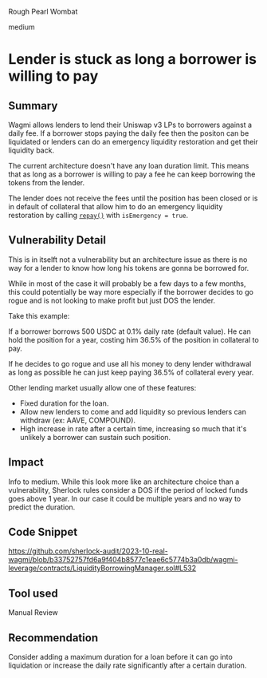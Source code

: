 Rough Pearl Wombat

medium

# Lender is stuck as long a borrower is willing to pay
## Summary

Wagmi allows lenders to lend their Uniswap v3 LPs to borrowers against a daily fee. If a borrower stops paying the daily fee then the positon can be liquidated or lenders can do an emergency liquidity restoration and get their liquidity back.

The current architecture doesn't have any loan duration limit. This means that as long as a borrower is willing to pay a fee he can keep borrowing the tokens from the lender.

The lender does not receive the fees until the position has been closed or is in default of collateral that allow him to do an emergency liquidity restoration by calling [`repay()`](https://github.com/sherlock-audit/2023-10-real-wagmi/blob/b33752757fd6a9f404b8577c1eae6c5774b3a0db/wagmi-leverage/contracts/LiquidityBorrowingManager.sol#L532) with `isEmergency = true`.

## Vulnerability Detail

This is in itselft not a vulnerability but an architecture issue as there is no way for a lender to know how long his tokens are gonna be borrowed for.

While in most of the case it will probably be a few days to a few months, this could potentially be way more especially if the borrower decides to go rogue and is not looking to make profit but just DOS the lender.

Take this example:

If a borrower borrows 500 USDC at 0.1% daily rate (default value). He can hold the position for a year, costing him 36.5% of the position in collateral to pay.

If he decides to go rogue and use all his money to deny lender withdrawal as long as possible he can just keep paying 36.5% of collateral every year.

Other lending market usually allow one of these features:

- Fixed duration for the loan.
- Allow new lenders to come and add liquidity so previous lenders can withdraw (ex: AAVE, COMPOUND).
- High increase in rate after a certain time, increasing so much that it's unlikely a borrower can sustain such position.

## Impact

Info to medium. While this look more like an architecture choice than a vulnerability, Sherlock rules consider a DOS if the period of locked funds goes above 1 year. In our case it could be multiple years and no way to predict the duration.

## Code Snippet

https://github.com/sherlock-audit/2023-10-real-wagmi/blob/b33752757fd6a9f404b8577c1eae6c5774b3a0db/wagmi-leverage/contracts/LiquidityBorrowingManager.sol#L532

## Tool used

Manual Review

## Recommendation

Consider adding a maximum duration for a loan before it can go into liquidation or increase the daily rate significantly after a certain duration. 
